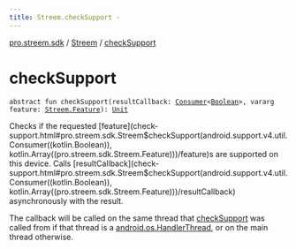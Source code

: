```yaml
---
title: Streem.checkSupport - 
---
```


[pro.streem.sdk](../index.html) / [Streem](index.html) / [checkSupport](./check-support.html)

# checkSupport

`abstract fun checkSupport(resultCallback: `[`Consumer`](https://developer.android.com/reference/android/support/v4/util/Consumer.html)`<`[`Boolean`](https://kotlinlang.org/api/latest/jvm/stdlib/kotlin/-boolean/index.html)`>, vararg feature: `[`Streem.Feature`](-feature/index.html)`): `[`Unit`](https://kotlinlang.org/api/latest/jvm/stdlib/kotlin/-unit/index.html)

Checks if the requested [feature](check-support.html#pro.streem.sdk.Streem$checkSupport(android.support.v4.util.Consumer((kotlin.Boolean)), kotlin.Array((pro.streem.sdk.Streem.Feature)))/feature)s are supported on this device. Calls [resultCallback](check-support.html#pro.streem.sdk.Streem$checkSupport(android.support.v4.util.Consumer((kotlin.Boolean)), kotlin.Array((pro.streem.sdk.Streem.Feature)))/resultCallback)
asynchronously with the result.

The callback will be called on the same thread that [checkSupport](./check-support.html) was called from if that
thread is a [android.os.HandlerThread](https://developer.android.com/reference/android/os/HandlerThread.html), or on the main thread otherwise.

